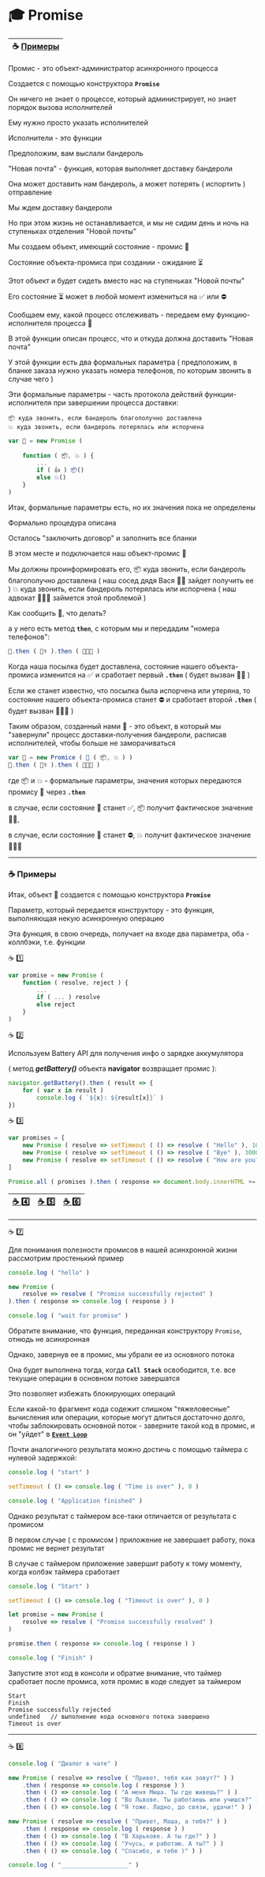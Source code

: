 # :mortar_board: Promise

| :coffee: [Примеры](#samples) |
|-|

Промис - это объект-администратор асинхронного процесса

Создается с помощью конструктора **`Promise`**

Он ничего не знает о процессе, который администрирует, но знает порядок вызова исполнителей

Ему нужно просто указать исполнителей

Исполнители - это функции

Предположим, вам выслали бандероль

"Новая почта" - функция, которая выполняет доставку бандероли

Она может доставить нам бандероль, а может потерять ( испортить ) отправление

Мы ждем доставку бандероли

Но при этом жизнь не останавливается, и мы не сидим день и ночь на ступеньках отделения "Новой почты"

Мы создаем объект, имеющий состояние - промис 🤖

Состояние объекта-промиса при создании - ожидание :hourglass_flowing_sand:

Этот объект и будет сидеть вместо нас на ступеньках "Новой почты"

Его состояние :hourglass_flowing_sand: может в любой момент измениться на ✅ или ⛔

Сообщаем ему, какой процесс отслеживать - передаем ему функцию-исполнителя процесса 📮

В этой функции описан процесс, что и откуда должна доставить "Новая почта"

У этой функции есть два формальных параметра ( предположим, в бланке заказа нужно указать номера телефонов, по которым звонить в случае чего )

Эти формальные параметры - часть протокола действий функции-исполнителя при завершении процесса доставки:

    📦 куда звонить, если бандероль благополучно доставлена
    💥 куда звонить, если бандероль потерялась или испорчена

```javascript
var 🤖 = new Promise (
 
    function ( 📦, 💥 ) {
        ...
        if ( 👍 ) 📦()
        else 💥()
    }
)
```
Итак, формальные параметры есть, но их значения пока не определены

Формально процедура описана

Осталось "заключить договор" и заполнить все бланки

В этом месте и подключается наш объект-промис 🤖

Мы должны проинформировать его, 
    📦 куда звонить, если бандероль благополучно доставлена
    ( наш сосед дядя Вася 👨‍⚕️ зайдет получить ее )
    💥 куда звонить, если бандероль потерялась или испорчена
    ( наш адвокат 👨🏻‍🎓 займется этой проблемой )

Как сообщить 🤖, что делать?

а у него есть метод **`then`**, с которым мы и передадим "номера телефонов":
```javascript
🤖.then ( 👨‍⚕️ ).then ( 👨🏻‍🎓 )
```
Когда наша посылка будет доставлена, состояние нашего объекта-промиса изменится на ✅ и сработает первый **`.then`** ( будет вызван 👨‍⚕️ )

Если же станет известно, что посылка была испорчена или утеряна, то состояние нашего объекта-промиса станет ⛔ и сработает второй **`.then`** ( будет вызван 👨🏻‍🎓 )

Таким образом, созданный нами 🤖 - это объект, в который мы "завернули" процесс доставки-получения бандероли, расписав исполнителей, чтобы больше не заморачиваться
```javascript
var 🤖 = new Promice ( 📮 ( 📦, 💥 ) )
🤖.then ( 👨‍⚕️ ).then ( 👨🏻‍🎓 )
```
где  📦  и  💥 - формальные параметры, значения которых передаются промису 🤖 через  **`.then`**

в случае, если состояние 🤖 станет  ✅, 📦 получит фактическое значение 👨‍⚕️,

в случае, если состояние 🤖 станет  ⛔, 💥 получит фактическое значение 👨🏻‍🎓

***

<a name="samples"></a>
### :coffee: Примеры

Итак, объект 🤖 создается с помощью конструктора **`Promise`**

Параметр, который передается конструктору - это функция, выполняющая некую асинхронную операцию

Эта функция, в свою очередь, получает на входе два параметра, оба - коллбэки, т.е. функции

:coffee: :one:
```javascript
var promise = new Promise ( 
    function ( resolve, reject ) { 
        ...
        if ( ... ) resolve 
        else reject 
    } 
)
```
:coffee: :two:

Используем Battery API  для получения инфо о зарядке аккумулятора

( метод  **_getBattery()_**  объекта  **navigator** возвращает промис ):
```javascript
navigator.getBattery().then ( result => {
    for ( var x in result ) 
        console.log ( `${x}: ${result[x]}` )
})
```

:coffee: :three:

```javascript
var promises = [
    new Promise ( resolve => setTimeout ( () => resolve ( "Hello" ), 1000 ) ),
    new Promise ( resolve => setTimeout ( () => resolve ( "Bye" ), 3000 ) ),
    new Promise ( resolve => setTimeout ( () => resolve ( "How are you?" ), 2000 ) )
]

Promise.all ( promises ).then ( response => document.body.innerHTML += `<p>${response}</p>` )
```
| [:coffee: :four:](https://plnkr.co/edit/WpZrRvD1ScHbCN3eUfC8?p=preview) | [:coffee: :five:](https://plnkr.co/edit/BpFFu73mwsXDmZSdVOTn?p=preview) | [:coffee: :six:](https://repl.it/@garevna/promise-sample-1) |
|-|-|-|

***

:coffee: :seven:

Для понимания полезности промисов в нашей асинхронной жизни рассмотрим простенький пример

```javascript
console.log ( "hello" )

new Promise (
    resolve => resolve ( "Promise successfully rejected" )
).then ( response => console.log ( response ) )

console.log ( "wait for promise" )
```

Обратите внимание, что функция, переданная конструктору `Promise`, отнюдь не асинхронная

Однако, завернув ее в промис, мы убрали ее из основного потока

Она будет выполнена тогда, когда **`Call Stack`** освободится, т.е. все текущие операции в основном потоке завершатся

Это позволяет избежать блокирующих операций

Если какой-то фрагмент кода содежит слишком "тяжеловесные" вычисления или операции, которые могут длиться достаточно долго, чтобы заблокировать основной поток - заверните такой код в промис, и он "уйдет" в [**`Event Loop`**](event-loop)

Почти аналогичного результата можно достичь с помощью таймера с нулевой задержкой:

```javascript
console.log ( "start" )

setTimeout ( () => console.log ( "Time is over" ), 0 )

console.log ( "Application finished" )
```

Однако результат с таймером все-таки отличается от результата с промисом

В первом случае ( с промисом ) приложение не завершает работу, пока промис не вернет результат

В случае с таймером приложение завершит работу к тому моменту, когда колбэк таймера сработает

```javascript
console.log ( "Start" )

setTimeout ( () => console.log ( "Timeout is over" ), 0 )

let promise = new Promise (
    resolve => resolve ( "Promise successfully resolved" )
)

promise.then ( response => console.log ( response ) )

console.log ( "Finish" )
```

Запустите этот код в консоли и обратие внимание, что таймер сработает после промиса, хотя промис в коде следует за таймером

```console
Start
Finish
Promise successfully rejected
undefined   // выполнение кода основного потока завершено
Timeout is over
```

***

:coffee: :eight:

```javascript
console.log ( "Диалог в чате" )

new Promise ( resolve => resolve ( "Привет, тебя как зовут?" ) )
    .then ( response => console.log ( response ) )
    .then ( () => console.log ( "А меня Миша. Ты где живешь?" ) )
    .then ( () => console.log ( "Во Львове. Ты работаешь или учишся?" ) )
    .then ( () => console.log ( "Я тоже. Ладно, до связи, удачи!" ) )

new Promise ( resolve => resolve ( "Привет, Маша, а тебя?" ) )
    .then ( response => console.log ( response ) )
    .then ( () => console.log ( "В Харькове. А ты где?" ) )
    .then ( () => console.log ( "Учусь, и работаю. А ты?" ) )
    .then ( () => console.log ( "Спасибо, и тебе )" ) )

console.log ( "___________________" )
```


